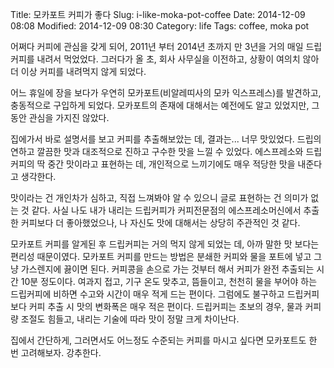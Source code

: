 Title: 모카포트 커피가 좋다
Slug: i-like-moka-pot-coffee
Date: 2014-12-09 08:08
Modified: 2014-12-09 08:30
Category: life
Tags: coffee, moka pot

어쩌다 커피에 관심을 갖게 되어, 2011년 부터 2014년 초까지 만 3년을 거의 매일 드립커피를 내려서 먹었었다. 그러다가 올 초, 회사 사무실을 이전하고, 상황이 여의치 않아 더 이상 커피를 내려먹지 않게 되었다.

어느 휴일에 장을 보다가 우연히 모카포트(비알레띠사의 모카 익스프레스)를 발견하고, 충동적으로 구입하게 되었다. 모카포트의 존재에 대해서는 예전에도 알고 있었지만, 그동안 관심을 가지진 않았다.

 집에가서 바로 설명서를 보고 커피를 추출해보았는 데, 결과는...  너무 맛있었다.  드립의 연하고 깔끔한 맛과 대조적으로 진하고 구수한 맛을 느낄 수 있었다. 에스프레소와 드립커피의 딱 중간 맛이라고 표현하는 데, 개인적으로 느끼기에도 매우 적당한 맛을 내준다고 생각한다.

맛이라는 건 개인차가 심하고, 직접 느껴봐야 알 수 있으니  글로 표현하는 건 의미가 없는 것 같다. 사실 나도 내가 내리는 드립커피가 커피전문점의 에스프레소머신에서 추출한 커피보다 더 좋아했었으나, 나 자신도 맛에 대해서는 상당히 주관적인 것 같다.

모카포트 커피를 알게된 후 드립커피는 거의 먹지 않게 되었는 데, 아까 말한 맛 보다는 편리성 때문이였다. 모카포트 커피를 만드는 방법은 분쇄한 커피와 물을 포트에 넣고 그냥 가스렌지에 끓이면 된다. 커피콩을 손으로 가는 것부터 해서 커피가 완전 추출되는 시간 10분 정도이다. 여과지 접고, 기구 온도 맞추고, 뜸들이고, 천천히 물을 부어야 하는 드립커피에 비하면 수고와 시간이 매우 적게 드는 편이다. 그럼에도 불구하고 드립커피보다 커피 추출 시 맛의 변화폭은 매우 적은 편이다. 드립커피는 초보의 경우, 물과 커피량 조절도 힘들고, 내리는 기술에 따라 맛이 정말 크게 차이난다.

집에서 간단하게, 그러면서도 어느정도 수준되는 커피를 마시고 싶다면 모카포트도 한 번 고려해보자. 강추한다.
